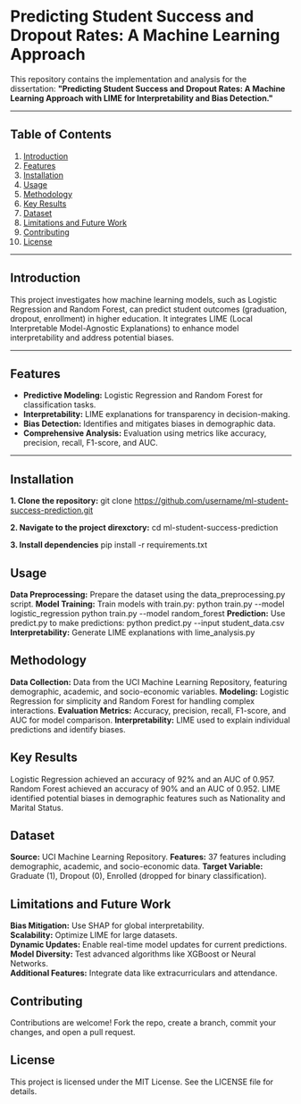 # Predicting Student Success and Dropout Rates: A Machine Learning Approach

This repository contains the implementation and analysis for the dissertation: **"Predicting Student Success and Dropout Rates: A Machine Learning Approach with LIME for Interpretability and Bias Detection."**

---

## Table of Contents
1. [Introduction](#introduction)
2. [Features](#features)
3. [Installation](#installation)
4. [Usage](#usage)
5. [Methodology](#methodology)
6. [Key Results](#key-results)
7. [Dataset](#dataset)
8. [Limitations and Future Work](#limitations-and-future-work)
9. [Contributing](#contributing)
10. [License](#license)

---

## Introduction
This project investigates how machine learning models, such as Logistic Regression and Random Forest, can predict student outcomes (graduation, dropout, enrollment) in higher education. It integrates LIME (Local Interpretable Model-Agnostic Explanations) to enhance model interpretability and address potential biases.

---

## Features
- **Predictive Modeling:** Logistic Regression and Random Forest for classification tasks.
- **Interpretability:** LIME explanations for transparency in decision-making.
- **Bias Detection:** Identifies and mitigates biases in demographic data.
- **Comprehensive Analysis:** Evaluation using metrics like accuracy, precision, recall, F1-score, and AUC.

---

## Installation
**1. Clone the repository:**
   git clone https://github.com/username/ml-student-success-prediction.git

**2. Navigate to the project direxctory:**
   cd ml-student-success-prediction

**3. Install dependencies**
   pip install -r requirements.txt

## Usage 
**Data Preprocessing:** Prepare the dataset using the data_preprocessing.py script.
**Model Training:** Train models with train.py:
                 python train.py --model logistic_regression
                 python train.py --model random_forest
**Prediction:** Use predict.py to make predictions:
               python predict.py --input student_data.csv
**Interpretability:** Generate LIME explanations with lime_analysis.py

## Methodology
**Data Collection:** Data from the UCI Machine Learning Repository, featuring demographic, academic, and socio-economic variables.
**Modeling:** Logistic Regression for simplicity and Random Forest for handling complex interactions.
**Evaluation Metrics:** Accuracy, precision, recall, F1-score, and AUC for model comparison.
**Interpretability:** LIME used to explain individual predictions and identify biases.

## Key Results
Logistic Regression achieved an accuracy of 92% and an AUC of 0.957.
Random Forest achieved an accuracy of 90% and an AUC of 0.952.
LIME identified potential biases in demographic features such as Nationality and Marital Status.

## Dataset
**Source:** UCI Machine Learning Repository.
**Features:** 37 features including demographic, academic, and socio-economic data.
**Target Variable:** Graduate (1), Dropout (0), Enrolled (dropped for binary classification).

## Limitations and Future Work
**Bias Mitigation:** Use SHAP for global interpretability.  
**Scalability:** Optimize LIME for large datasets.  
**Dynamic Updates:** Enable real-time model updates for current predictions.  
**Model Diversity:** Test advanced algorithms like XGBoost or Neural Networks.  
**Additional Features:** Integrate data like extracurriculars and attendance.  
## Contributing
Contributions are welcome! Fork the repo, create a branch, commit your changes, and open a pull request.

## License
This project is licensed under the MIT License. See the LICENSE file for details.
